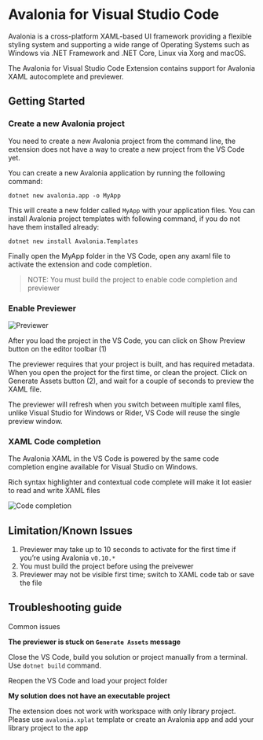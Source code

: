 # Avalonia for Visual Studio Code

Avalonia is a cross-platform XAML-based UI framework providing a flexible styling system and supporting a wide range of Operating Systems such as Windows via .NET Framework and .NET Core, Linux via Xorg and macOS.

The Avalonia for Visual Studio Code Extension contains support for Avalonia XAML autocomplete and previewer.

## Getting Started

### Create a new Avalonia project

You need to create a new Avalonia project from the command line, the extension does not have a way to create a new project from the VS Code yet.

You can create a new Avalonia application by running the following command:

``` shell
dotnet new avalonia.app -o MyApp
```

This will create a new folder called `MyApp` with your application files. You can install Avalonia project templates with following command, if you do not have them installed already:

``` shell
dotnet new install Avalonia.Templates
```

Finally open the MyApp folder in the VS Code, open any axaml file to activate the extension and code completion.

> NOTE: You must build the project to enable code completion and previewer

### Enable Previewer

![Previewer](https://i.imgur.com/WN86W4B.png)

After you load the project in the VS Code, you can click on Show Preview button on the editor toolbar (1)

The previewer requires that your project is built, and has required metadata. When you open the project for the first time, or clean the project. Click on Generate Assets button (2), and wait for a couple of seconds to preview the XAML file.

The previewer will refresh when you switch between multiple xaml files, unlike Visual Studio for Windows or Rider, VS Code will reuse the single preview window.

### XAML Code completion

The Avalonia XAML in the VS Code is powered by the same code completion engine available for Visual Studio on Windows.

Rich syntax highlighter and contextual code complete will make it lot easier to read and write XAML files

![Code completion](https://i.imgur.com/QVePVpq.png)


## Limitation/Known Issues

1. Previewer may take up to 10 seconds to activate for the first time if you’re using Avalonia `v0.10.*`
2. You must build the project before using the preivewer
3. Previewer may not be visible first time; switch to XAML code tab or save the file

## Troubleshooting guide

Common issues

**The previewer is stuck on `Generate Assets` message**

Close the VS Code, build you solution or project manually from a terminal. Use `dotnet build` command.

Reopen the VS Code and load your project folder

**My solution does not have an executable project**

The extension does not work with workspace with only library project. Please use `avalonia.xplat` template or create an Avalonia app and add your library project to the app 